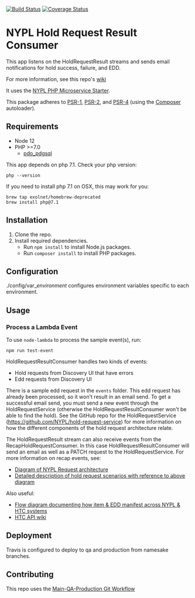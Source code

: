 [![Build Status](https://travis-ci.org/NYPL/hold-request-result-consumer.svg?branch=master)](https://travis-ci.org/NYPL/hold-request-result-consumer)
[![Coverage Status](https://coveralls.io/repos/github/NYPL/hold-request-result-consumer/badge.svg?branch=master)](https://coveralls.io/github/NYPL/hold-request-result-consumer?branch=master)

# NYPL Hold Request Result Consumer

This app listens on the HoldRequestResult streams and sends email notifications for hold success, failure, and EDD.

For more information, see this repo's [wiki](https://github.com/NYPL/hold-request-result-consumer/wiki)

It uses the
[NYPL PHP Microservice Starter](https://github.com/NYPL/php-microservice-starter).

This package adheres to [PSR-1](http://www.php-fig.org/psr/psr-1/),
[PSR-2](http://www.php-fig.org/psr/psr-2/), and [PSR-4](http://www.php-fig.org/psr/psr-4/)
(using the [Composer](https://getcomposer.org/) autoloader).

## Requirements

* Node 12
* PHP >=7.0
  * [pdo_pdgsql](http://php.net/manual/en/ref.pdo-pgsql.php)

This app depends on php 7.1. Check your php version:
```
php --version
```

If you need to install php 7.1 on OSX, this may work for you:
```
brew tap exolnet/homebrew-deprecated
brew install php@7.1
```

## Installation

1. Clone the repo.
2. Install required dependencies.
   * Run `npm install` to install Node.js packages.
   * Run `composer install` to install PHP packages.

## Configuration

./config/var_*environment* configures environment variables specific to each environment.

## Usage

### Process a Lambda Event

To use `node-lambda` to process the sample event(s), run:

~~~~
npm run test-event
~~~~

HoldRequestResultConsumer handles two kinds of events:
- Hold requests from Discovery UI that have errors
- Edd requests from Discovery UI

There is a sample edd request in the `events` folder. This edd request has already
been processed, so it won't result in an email send. To get a successful email send,
you must send a new event through the HoldRequestService (otherwise the HoldRequestResultConsumer won't be able to find the hold). See the GitHub repo for the HoldRequestService (https://github.com/NYPL/hold-request-service) for more information on how the different components of the hold request architecture relate.

The HoldRequestResult stream can also receive events from the RecapHoldRequestConsumer. In this case HoldRequestResultConsumer will send an email as well as a PATCH request to the HoldRequestService. For more information on recap events, see:

 * [Diagram of NYPL Request architecture](https://docs.google.com/presentation/d/1Tmb53yOUett1TLclwkUWa-14EOG9dujAyMdLzXOdOVc/edit#slide=id.g330b256cdf_0_0)
 * [Detailed description of hold request scenarios with reference to above diagram](https://docs.google.com/document/d/1AMqdUlKn5gV6o98JXfD2SjbIUZm04aGKXtupnmvJUN8/edit#heading=h.br4pvk4ymn9s)

 Also useful:

 * [Flow diagram documenting how item & EDD manifest across NYPL & HTC systems](https://docs.google.com/presentation/d/1G9wCyRswefgu4IvN6pn8ntuSVxJ6eEwYDzsdexTfHS8/edit#slide=id.g2a59ba2c93_0_439)
 * [HTC API wiki](https://htcrecap.atlassian.net/wiki/spaces/RTG/pages/25438542/Request+Item)

## Deployment

Travis is configured to deploy to qa and production from namesake branches.

## Contributing

This repo uses the [Main-QA-Production Git Workflow](https://github.com/NYPL/engineering-general/blob/master/standards/git-workflow.md#main-qa-production)
